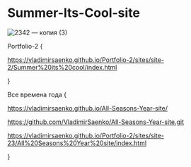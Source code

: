 # Summer-Its-Cool-site

![2342 — копия (3)](https://user-images.githubusercontent.com/56477695/116460908-44435900-a870-11eb-96b2-a5bd9efa6ab4.jpg)

Portfolio-2 {
 
https://vladimirsaenko.github.io/Portfolio-2/sites/site-2/Summer%20its%20cool/index.html

}

Все времена года {

https://vladimirsaenko.github.io/All-Seasons-Year-site/

https://github.com/VladimirSaenko/All-Seasons-Year-site.git

https://vladimirsaenko.github.io/Portfolio-2/sites/site-23/All%20Seasons%20Year%20site/index.html

}
